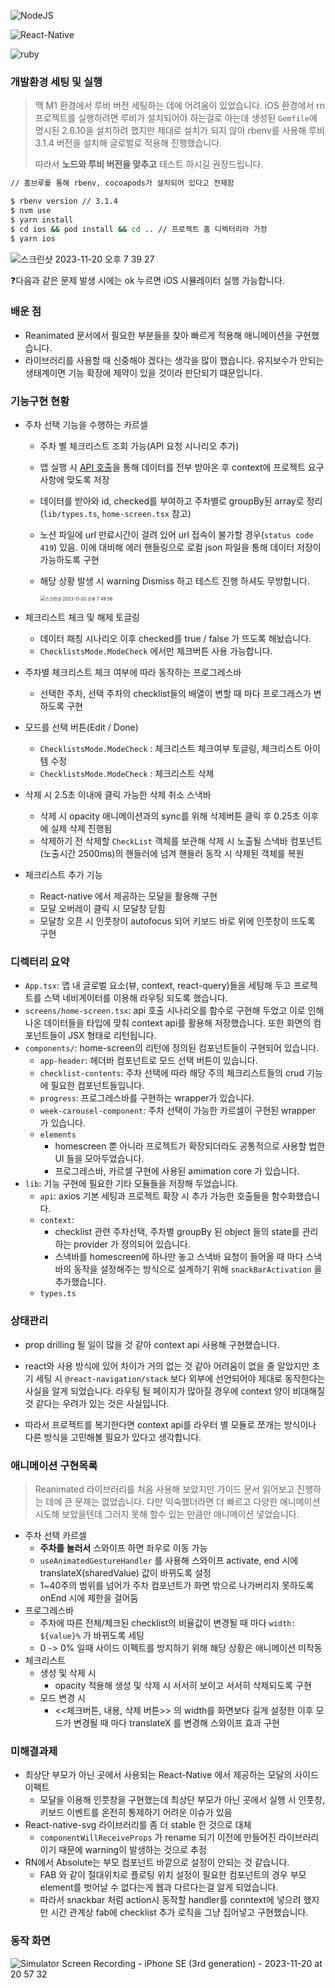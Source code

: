 ![NodeJS](https://img.shields.io/badge/nodeJS-v.18.17.0-green.svg)<br>

![React-Native](https://img.shields.io/badge/react_native-v.0.72.6-blue)<br>

![ruby](https://img.shields.io/badge/ruby-v.3.1.4-blue)<br>

### 개발환경 세팅 및 실행

> 맥 M1 환경에서 루비 버전 세팅하는 데에 어려움이 있었습니다. iOS 환경에서 rn 프로젝트를 실행하려면 루비가 설치되어야 하는걸로 아는데 생성된 `Gemfile`에 명시된 2.6.10을 설치하려 했지만 제대로 설치가 되지 않아 rbenv를 사용해 루비 3.1.4 버전을 설치해 글로벌로 적용해 진행했습니다.
>
> 따라서 **노드와 루비 버전을 맞추고** 테스트 하시길 권장드립니다.

```bash
// 홈브루를 통해 rbenv, cocoapods가 설치되어 있다고 전제함

$ rbenv version // 3.1.4
$ nvm use
$ yarn install
$ cd ios && pod install && cd .. // 프로젝트 홈 디렉터리라 가정
$ yarn ios
```

![스크린샷 2023-11-20 오후 7 39 27](https://github.com/unani92/frontEndAssignment/assets/53211781/d180429c-6902-4150-a5bc-e7aead31516c)

❓다음과 같은 문제 발생 시에는 ok 누르면 iOS 시뮬레이터 실행 가능합니다.


### 배운 점

- Reanimated 문서에서 필요한 부분들을 찾아 빠르게 적용해 애니메이션을 구현했습니다.
- 라이브러리를 사용할 때 신중해야 겠다는 생각을 많이 했습니다. 유지보수가 안되는 생태계이면 기능 확장에 제약이 있을 것이라 판단되기 떄문입니다.

### 기능구현 현황

- 주차 선택 기능을 수행하는 카르셀

  - 주차 별 체크리스트 조회 가능(API 요청 시나리오 추가)

  - 앱 실행 시 [API 호출](https://file.notion.so/f/f/772fc649-1fcc-498c-94cc-cff14dc51887/cd375ffb-16ed-4926-bda3-d0b9605addf0/checklist_seeds.json?id=6dd919ce-57bd-4ca3-91f0-2923b9433edd&table=block&spaceId=772fc649-1fcc-498c-94cc-cff14dc51887&expirationTimestamp=1700568000000&signature=tb2QsijOw2n5B4KdmoRC0vFYgZGQemFhJm1c46mtgA8&downloadName=checklist_seeds.json)을 통해 데이터를 전부 받아온 후 context에 프로젝트 요구사항에 맞도록 저장

  - 데이터를 받아와 id, checked를 부여하고 주차별로 groupBy된 array로 정리(`lib/types.ts`, `home-screen.tsx` 참고)

  - 노션 파일에 url 만료시간이 걸려 있어 url 접속이 불가할 경우(`status code 419`) 있음. 이에 대비해 에러 핸들링으로 로컬 json 파일을 통해 데이터 저장이 가능하도록 구현

  - 해당 상황 발생 시 warning Dismiss 하고 테스트 진행 하셔도 무방합니다.

    <img src="https://github.com/unani92/frontEndAssignment/assets/53211781/83f7672c-88c6-4762-b3f1-ef0c9eecddc6" alt="스크린샷 2023-11-20 오후 7 49 56" style="zoom:50%;" />

- 체크리스트 체크 및 해제 토글링

  - 데이터 패칭 시나리오 이후 checked를 true / false 가 뜨도록 해놨습니다.
  - `ChecklistsMode.ModeCheck` 에서만 체크버튼 사용 가능합니다.

- 주차별 체크리스트 체크 여부에 따라 동작하는 프로그레스바

  - 선택한 주차, 선택 주차의 checklist들의 배열이 변할 때 마다 프로그레스가 변하도록 구현

- 모드를 선택 버튼(Edit / Done)

  - `ChecklistsMode.ModeCheck` : 체크리스트 체크여부 토글링, 체크리스트 아이템 수정
  - `ChecklistsMode.ModeCheck` : 체크리스트 삭제

- 삭제 시 2.5초 이내에 클릭 가능한 삭제 취소 스낵바

  - 삭제 시 opacity 애니메이션과의 sync를 위해 삭제버튼 클릭 후 0.25초 이후에 실제 삭제 진행됨
  - 삭제하기 전 삭제할 `CheckList` 객체를 보관해 삭제 시 노출될 스낵바 컴포넌트(노출시간 2500ms)의 핸들러에 넘겨 핸들러 동작 시 삭제된 객체를 복원

- 체크리스트 추가 기능

  - React-native 에서 제공하는 모달을 활용해 구현
  - 모달 오버레이 클릭 시 모달창 닫힘
  - 모달창 오픈 시 인풋창이 autofocus 되어 키보드 바로 위에 인풋창이 뜨도록 구현

### 디렉터리 요약

- `App.tsx`: 앱 내 글로벌 요소(뷰, context, react-query)들을 세팅해 두고 프로젝트를 스택 네비게이터를 이용해 라우팅 되도록 했습니다.
- `screens/home-screen.tsx`: api 호출 시나리오를 함수로 구현해 두었고 이로 인해 나온 데이터들을 타입에 맞춰 context api를 활용해 저장했습니다. 또한 화면의 컴포넌트들이 JSX 형태로 리턴됩니다.
- `components/`: home-screen의 리턴에 정의된 컴포넌트들이 구현되어 있습니다.
  - `app-header`: 헤더바 컴포넌트로 모드 선택 버튼이 있습니다.
  - `checklist-contents`: 주차 선택에 따라 해당 주의 체크리스트들의 crud 기능에 필요한 컴포넌트들입니다.
  - `progress`: 프로그레스바를 구현하는 wrapper가 있습니다.
  - `week-carousel-component`: 주차 선택이 가능한 카르셀이 구현된 wrapper 가 있습니다.
  - `elements`
    - homescreen 뿐 아니라 프로젝트가 확장되더라도 공통적으로 사용할 법한 UI 들을 모아두었습니다.
    - 프로그레스바, 카르셀 구현에 사용된 amimation core 가 있습니다.
- `lib`: 기능 구현에 필요한 기타 모듈들을 저장해 두었습니다.
  - `api`: axios 기본 세팅과 프로젝트 확장 시 추가 가능한 호출들을 함수화했습니다.
  - `context`:
    - checklist 관련 주차선택, 주차별 groupBy 된 object 들의 state를 관리하는 provider 가 정의되어 있습니다.
    - 스낵바를 homescreen에 하나만 놓고 스낵바 요청이 들어올 때 마다 스낵바의 동작을 설정해주는 방식으로 설계하기 위해 `snackBarActivation` 을 추가했습니다.
  - `types.ts`

### 상태관리

- prop drilling 될 일이 많을 것 같아 context api 사용해 구현했습니다.

- react와 사용 방식에 있어 차이가 거의 없는 것 같아 어려움이 없을 줄 알았지만 초기 세팅 시 `@react-navigation/stack` 보다 외부에 선언되어야 제대로 동작한다는 사실을 알게 되었습니다. 라우팅 될 페이지가 많아질 경우에 context 양이 비대해질것 같다는 우려가 있는 것은 사실입니다.
- 따라서 프로젝트를 복기한다면 context api를 라우터 별 모듈로 쪼개는 방식이나 다른 방식을 고민해볼 필요가 있다고 생각합니다.

### 애니메이션 구현목록

> Reanimated 라이브러리를 처음 사용해 보았지만 가이드 문서 읽어보고 진행하는 데에 큰 문제는 없었습니다. 다만 익숙했더라면 더 빠르고 다양한 애니메이션 시도해 보았을텐데 그러지 못해 할수 있는 만큼만 애니메이션 넣었습니다.

- 주차 선택 카르셀
  - **주차를 눌러서** 스와이프 하면 좌우로 이동 가능
  - `useAnimatedGestureHandler` 를 사용해 스와이프 activate, end 시에 translateX(sharedValue) 값이 바뀌도록 설정
  - 1~40주의 범위를 넘어가 주차 컴포넌트가 화면 밖으로 나가버리지 못하도록 onEnd 시에 제한을 걸어둠
- 프로그레스바
  - 주차에 따른 전체/체크된 checklist의 비율값이 변경될 때 마다 `width: ${value}%` 가 바뀌도록 세팅
  - 0 -> 0% 일때 사이드 이펙트를 방지하기 위해 해당 상황은 애니메이션 미작동
- 체크리스트
  - 생성 및 삭제 시
    - opacity 적용해 생성 및 삭제 시 서서히 보이고 서서히 삭제되도록 구현
  - 모드 변경 시
    - <<체크버튼, 내용, 삭제 버튼>> 의 width를 화면보다 길게 설정한 이후 모드가 변경될 때 마다 translateX 를 변경해 스와이프 효과 구현

### 미해결과제

- 최상단 부모가 아닌 곳에서 사용되는 React-Native 에서 제공하는 모달의 사이드이펙트
  - 모달을 이용해 인풋창을 구현했는데 최상단 부모가 아닌 곳에서 실행 시 인풋창, 키보드 이벤트를 온전히 통제하기 어려운 이슈가 있음
- React-native-svg 라이브러리를 좀 더 stable 한 것으로 대체
  - `componentWillReceiveProps` 가 rename 되기 이전에 만들어진 라이브러리이기 때문에 warning이 발생하는 것으로 추정
- RN에서 Absolute는 부모 컴포넌트 바깥으로 설정이 안되는 것 같습니다.
  - FAB 와 같이 절대위치로 플로팅 위치 설정이 필요한 컴포넌트의 경우 부모 element를 벗어날 수 없다는게 웹과 다르다는걸 알게 되었습니다.
  - 따라서 snackbar 처럼 action시 동작할 handler를 conntext에 넣으려 했지만 시간 관계상 fab에 checklist 추가 로직을 그냥 집어넣고 구현했습니다.

### 동작 화면

![Simulator Screen Recording - iPhone SE (3rd generation) - 2023-11-20 at 20 57 32](https://github.com/unani92/frontEndAssignment/assets/53211781/78ce75c2-706a-4d30-bf81-6a65fca845ea)
